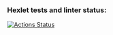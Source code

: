 ### Hexlet tests and linter status:
[![Actions Status](https://github.com/alulsh1/layout-designer-project-58/workflows/hexlet-check/badge.svg)](https://github.com/alulsh1/layout-designer-project-58/actions)